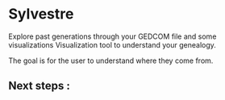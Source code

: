 # Sylvestre
Explore past generations through your GEDCOM file and some visualizations
Visualization tool to understand your genealogy. 


The goal is for the user to understand where they come from. 

## Next steps :